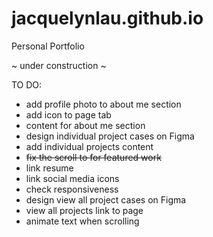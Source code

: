 # jacquelynlau.github.io
Personal Portfolio

~ under construction ~

TO DO: 
- add profile photo to about me section
- add icon to page tab
- content for about me section
- design individual project cases on Figma
- add individual projects content
- ~~fix the scroll to for featured work~~
- link resume
- link social media icons 
- check responsiveness 
- design view all project cases on Figma
- view all projects link to page 
- animate text when scrolling 

